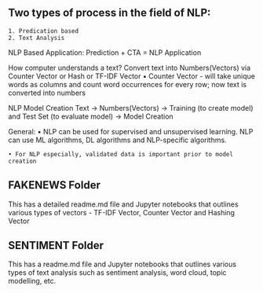 ## Two types of process in the field of NLP:

	1. Predication based 
	2. Text Analysis 

NLP Based Application:
Prediction + CTA = NLP Application 

How computer understands a text?
Convert text into Numbers(Vectors) via Counter Vector or Hash or TF-IDF Vector 
	• Counter Vector - will take unique words as columns and count word occurrences for every row; now text is converted into numbers

NLP Model Creation 
Text -> Numbers(Vectors) -> Training (to create model) and Test Set (to evaluate model) -> Model Creation 

General:
	• NLP can be used for supervised and unsupervised learning. NLP can use ML algorithms, DL algorithms and NLP-specific algorithms. 

	• For NLP especially, validated data is important prior to model creation

 ## FAKENEWS Folder 
 This has a detailed readme.md file and Jupyter notebooks that outlines various types of vectors - TF-IDF Vector, Counter Vector and Hashing Vector

  ## SENTIMENT Folder 
 This has a readme.md file and Jupyter notebooks that outlines various types of text analysis such as sentiment analysis, word cloud, topic modelling, etc. 


